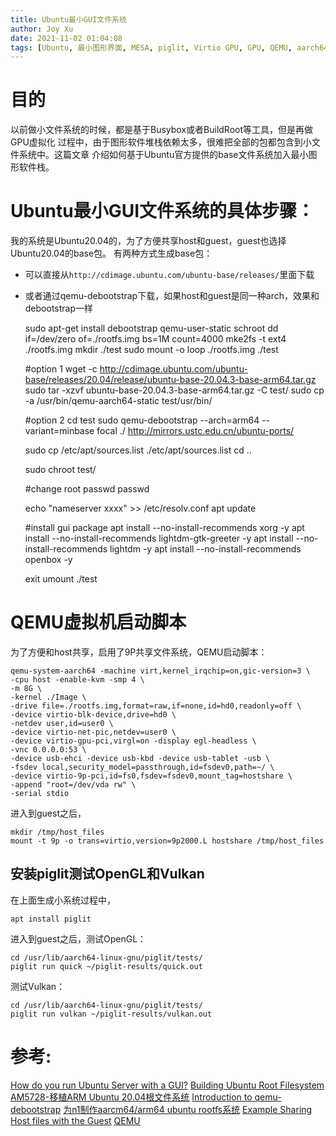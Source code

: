 ```yaml
---
title: Ubuntu最小GUI文件系统
author: Joy Xu
date: 2021-11-02 01:04:08
tags: [Ubuntu, 最小图形界面, MESA, piglit, Virtio GPU, GPU, QEMU, aarch64]
---
```


# 目的

以前做小文件系统的时候，都是基于Busybox或者BuildRoot等工具，但是再做GPU虚拟化
过程中，由于图形软件堆栈依赖太多，很难把全部的包都包含到小文件系统中。这篇文章
介绍如何基于Ubuntu官方提供的base文件系统加入最小图形软件栈。


# Ubuntu最小GUI文件系统的具体步骤：

我的系统是Ubuntu20.04的，为了方便共享host和guest，guest也选择Ubuntu20.04的base包。
有两种方式生成base包：
* 可以直接从`http://cdimage.ubuntu.com/ubuntu-base/releases/`里面下载
* 或者通过qemu-debootstrap下载，如果host和guest是同一种arch，效果和debootstrap一样

	sudo apt-get install debootstrap qemu-user-static schroot
	dd if=/dev/zero of=./rootfs.img bs=1M count=4000
	mke2fs -t ext4 ./rootfs.img
	mkdir ./test
	sudo mount -o loop ./rootfs.img ./test

	#option 1
	wget -c http://cdimage.ubuntu.com/ubuntu-base/releases/20.04/release/ubuntu-base-20.04.3-base-arm64.tar.gz
	sudo tar -xzvf ubuntu-base-20.04.3-base-arm64.tar.gz -C test/
	sudo cp -a /usr/bin/qemu-aarch64-static test/usr/bin/

	#option 2
	cd test
	sudo qemu-debootstrap --arch=arm64 --variant=minbase focal ./ http://mirrors.ustc.edu.cn/ubuntu-ports/

	sudo cp /etc/apt/sources.list ./etc/apt/sources.list
	cd ..

	sudo chroot test/

	#change root passwd
	passwd
	
	echo "nameserver xxxx" >> /etc/resolv.conf 
	apt update

	#install gui package
	apt install --no-install-recommends xorg -y
	apt install --no-install-recommends lightdm-gtk-greeter -y
	apt install --no-install-recommends lightdm -y
	apt install --no-install-recommends openbox -y
	
	exit
	umount ./test

# QEMU虚拟机启动脚本

为了方便和host共享，启用了9P共享文件系统，QEMU启动脚本：

	qemu-system-aarch64 -machine virt,kernel_irqchip=on,gic-version=3 \
	-cpu host -enable-kvm -smp 4 \
	-m 8G \
	-kernel ./Image \
	-drive file=./rootfs.img,format=raw,if=none,id=hd0,readonly=off \
	-device virtio-blk-device,drive=hd0 \
	-netdev user,id=user0 \
	-device virtio-net-pic,netdev=user0 \
	-device virtio-gpu-pci,virgl=on -display egl-headless \
	-vnc 0.0.0.0:53 \
	-device usb-ehci -device usb-kbd -device usb-tablet -usb \
	-fsdev local,security_model=passthrough,id=fsdev0,path=~/ \
	-device virtio-9p-pci,id=fs0,fsdev=fsdev0,mount_tag=hostshare \
	-append "root=/dev/vda rw" \
	-serial stdio

进入到guest之后，

	mkdir /tmp/host_files
	mount -t 9p -o trans=virtio,version=9p2000.L hostshare /tmp/host_files

## 安装piglit测试OpenGL和Vulkan

在上面生成小系统过程中，

	apt install piglit

进入到guest之后，测试OpenGL：

	cd /usr/lib/aarch64-linux-gnu/piglit/tests/
	piglit run quick ~/piglit-results/quick.out

测试Vulkan：

	cd /usr/lib/aarch64-linux-gnu/piglit/tests/
	piglit run vulkan ~/piglit-results/vulkan.out

# 参考:

[How do you run Ubuntu Server with a GUI?](https://askubuntu.com/questions/53822/how-do-you-run-ubuntu-server-with-a-gui)
[Building Ubuntu Root Filesystem](https://wiki.t-firefly.com/en/ROC-RK3328-PC/linux_build_rootfilesystem.html)
[AM5728-移植ARM Ubuntu 20.04根文件系统](https://blog.csdn.net/weixin_40407893/article/details/118019142)
[Introduction to qemu-debootstrap](https://logan.tw/posts/2017/01/21/introduction-to-qemu-debootstrap/)
[为n1制作aarcm64/arm64 ubuntu rootfs系统](https://www.haiyun.me/page/24/)
[Example Sharing Host files with the Guest](https://www.linux-kvm.org/page/9p_virtio)
[QEMU](https://elinux.org/QEMU)

